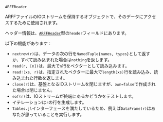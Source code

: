 ```
ARFFReader
```

ARFFファイルのIOストリームを保持するオブジェクトで、そのデータにアクセスするために使用されます。

ヘッダー情報は、[`ARFFHeader`](@ref)型の`header`フィールドにあります。

以下の機能があります：

  * `nextrow(r)`は、データの次の行を`NamedTuple{names, types}`として返すか、すべて読み込まれた場合は`nothing`を返します。
  * `read(r, [n])`は、最大で`n`行をベクターとして読み込みます。
  * `read!(xs, r)`は、指定されたベクターに最大で`length(xs)`行を読み込み、読み込まれた行数を返します。
  * `close(r)`は、基盤となるIOストリームを閉じますが、`own=false`で作成された場合は閉じません。
  * `eof(r)`は、IOストリームが終端にあるかどうかをテストします。
  * イテレーションは`r`の行を生成します。
  * `Tables.jl`インターフェースを満たしているため、例えば`DataFrame(r)`はあなたが思っていることを実行します。
